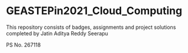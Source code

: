 # GEASTEPin2021_Cloud_Computing

This repository consists of badges, assignments and project solutions completed by Jatin Aditya Reddy Seerapu

PS No. 267118

